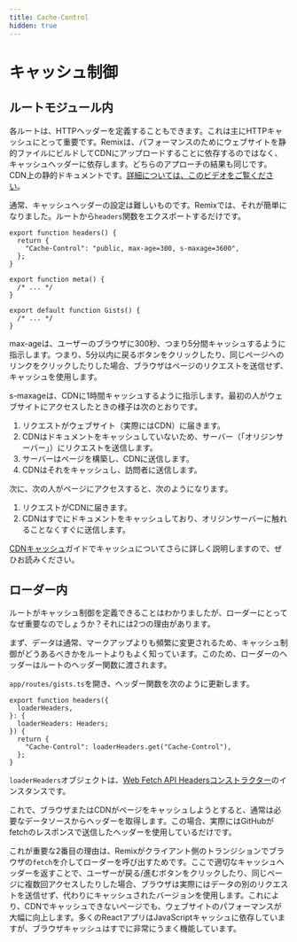 ```yaml
---
title: Cache-Control
hidden: true
---
```


# キャッシュ制御

## ルートモジュール内

各ルートは、HTTPヘッダーを定義することもできます。これは主にHTTPキャッシュにとって重要です。Remixは、パフォーマンスのためにウェブサイトを静的ファイルにビルドしてCDNにアップロードすることに依存するのではなく、キャッシュヘッダーに依存します。どちらのアプローチの結果も同じです。CDN上の静的ドキュメントです。[詳細については、このビデオをご覧ください][check-out-this-video-for-more-information-on-that]。

通常、キャッシュヘッダーの設定は難しいものです。Remixでは、それが簡単になりました。ルートから`headers`関数をエクスポートするだけです。

```tsx
export function headers() {
  return {
    "Cache-Control": "public, max-age=300, s-maxage=3600",
  };
}

export function meta() {
  /* ... */
}

export default function Gists() {
  /* ... */
}
```

max-ageは、ユーザーのブラウザに300秒、つまり5分間キャッシュするように指示します。つまり、5分以内に戻るボタンをクリックしたり、同じページへのリンクをクリックしたりした場合、ブラウザはページのリクエストを送信せず、キャッシュを使用します。

s-maxageは、CDNに1時間キャッシュするように指示します。最初の人がウェブサイトにアクセスしたときの様子は次のとおりです。

1. リクエストがウェブサイト（実際にはCDN）に届きます。
2. CDNはドキュメントをキャッシュしていないため、サーバー（「オリジンサーバー」）にリクエストを送信します。
3. サーバーはページを構築し、CDNに送信します。
4. CDNはそれをキャッシュし、訪問者に送信します。

次に、次の人がページにアクセスすると、次のようになります。

1. リクエストがCDNに届きます。
2. CDNはすでにドキュメントをキャッシュしており、オリジンサーバーに触れることなくすぐに送信します。

[CDNキャッシュ][cdn-caching]ガイドでキャッシュについてさらに詳しく説明しますので、ぜひお読みください。

## ローダー内

ルートがキャッシュ制御を定義できることはわかりましたが、ローダーにとってなぜ重要なのでしょうか？それには2つの理由があります。

まず、データは通常、マークアップよりも頻繁に変更されるため、キャッシュ制御がどうあるべきかをルートよりもよく知っています。このため、ローダーのヘッダーはルートのヘッダー関数に渡されます。

`app/routes/gists.ts`を開き、ヘッダー関数を次のように更新します。

```tsx
export function headers({
  loaderHeaders,
}: {
  loaderHeaders: Headers;
}) {
  return {
    "Cache-Control": loaderHeaders.get("Cache-Control"),
  };
}
```

`loaderHeaders`オブジェクトは、[Web Fetch API Headersコンストラクター][web-fetch-api-headers-constructor]のインスタンスです。

これで、ブラウザまたはCDNがページをキャッシュしようとすると、通常は必要なデータソースからヘッダーを取得します。この場合、実際にはGitHubがfetchのレスポンスで送信したヘッダーを使用しているだけです。

これが重要な2番目の理由は、Remixがクライアント側のトランジションでブラウザの`fetch`を介してローダーを呼び出すためです。ここで適切なキャッシュヘッダーを返すことで、ユーザーが戻る/進むボタンをクリックしたり、同じページに複数回アクセスしたりした場合、ブラウザは実際にはデータの別のリクエストを送信せず、代わりにキャッシュされたバージョンを使用します。これにより、CDNでキャッシュできないページでも、ウェブサイトのパフォーマンスが大幅に向上します。多くのReactアプリはJavaScriptキャッシュに依存していますが、ブラウザキャッシュはすでに非常にうまく機能しています。

[check-out-this-video-for-more-information-on-that]: https://youtu.be/bfLFHp7Sbkg
[cdn-caching]: ../guides/caching
[web-fetch-api-headers-constructor]: https://developer.mozilla.org/en-US/docs/Web/API/Headers


